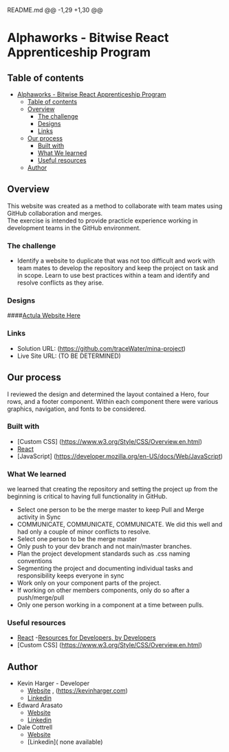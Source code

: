 ﻿README.md
@@ -1,29 +1,30 @@

# Alphaworks - Bitwise React Apprenticeship Program

## Table of contents

- [Alphaworks - Bitwise React Apprenticeship Program](#alphaworks---bitwise-react-apprenticeship-program)
  - [Table of contents](#table-of-contents)
  - [Overview](#overview)
    - [The challenge](#the-challenge)
    - [Designs](#designs)
    - [Links](#links)
  - [Our process](#our-process)
    - [Built with](#built-with)
    - [What We learned](#what-we-learned)
    - [Useful resources](#useful-resources)
  - [Author](#author)

## Overview

This website was created as a method to collaborate with team mates using GitHub collaboration and merges.  
The exercise is intended to provide practicle experience working in development teams in the GitHub environment.

### The challenge

- Identify a website to duplicate that was not too difficult and work with team mates to develop the repository and keep the project on task and in scope.
  Learn to use best practices within a team and identify and resolve conflicts as they arise.

### Designs

####[Actula Website Here](https://zyro.com/preview/minalite?returnPath=%2Ftemplates&defaultTemplateId=mina)

### Links

- Solution URL: (https://github.com/traceWater/mina-project)
- Live Site URL: (TO BE DETERMINED)

## Our process

I reviewed the design and determined the layout contained a Hero, four rows, and a footer component. Within each component there were various graphics, navigation, and fonts to be considered.

### Built with

- [Custom CSS] (https://www.w3.org/Style/CSS/Overview.en.html)
- [React](https://reactjs.org/)
- [JavaScript] (https://developer.mozilla.org/en-US/docs/Web/JavaScript)

### What We learned

we learned that creating the repository and setting the project up from the beginning is critical to having full functionality in GitHub.

- Select one person to be the merge master to keep Pull and Merge activity in Sync
- COMMUNICATE, COMMUNICATE, COMMUNICATE. We did this well and had only a couple of minor conflicts to resolve.
- Select one person to be the merge master
- Only push to your dev branch and not main/master branches.
- Plan the project development standards such as .css naming conventions
- Segmenting the project and documenting individual tasks and responsibility keeps everyone in sync
- Work only on your component parts of the project.
- If working on other members components, only do so after a push/merge/pull
- Only one person working in a component at a time between pulls.

### Useful resources

- [React](https://reactjs.org/) -[Resources for Developers, by Developers](https://developer.mozilla.org/en-US/)
- [Custom CSS] (https://www.w3.org/Style/CSS/Overview.en.html)

## Author

- Kevin Harger - Developer
  - [Website](https://github.com/kevinh21) , (https://kevinharger.com)
  - [Linkedin](linkedin.com/in/kevin-h-b4230611)
- Edward Arasato
  - [Website](https://github.com/Aim4dabush)
  - [Linkedin](https://www.linkedin.com/in/ed-arasato-74614112a/)
- Dale Cottrell
  - [Website](https://github.com/kevinh21)
  - [Linkedin]( none available)
